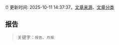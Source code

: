 :alarm_clock: 更新时间: 2025-10-11 14:37:37。[文章来源](/README.md)、[文章分类](/TAGS.md)

## 报告


> 关键字：`报告`、`月报`



